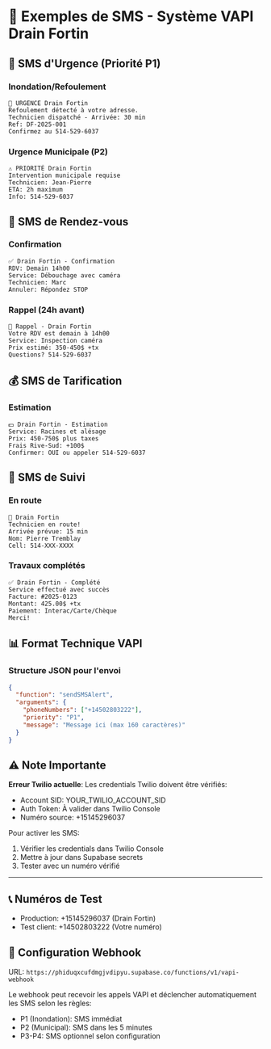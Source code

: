 # 📱 Exemples de SMS - Système VAPI Drain Fortin

## 🚨 SMS d'Urgence (Priorité P1)

### Inondation/Refoulement
```
🚨 URGENCE Drain Fortin
Refoulement détecté à votre adresse.
Technicien dispatché - Arrivée: 30 min
Ref: DF-2025-001
Confirmez au 514-529-6037
```

### Urgence Municipale (P2)
```
⚠️ PRIORITÉ Drain Fortin
Intervention municipale requise
Technicien: Jean-Pierre
ETA: 2h maximum
Info: 514-529-6037
```

## 📅 SMS de Rendez-vous

### Confirmation
```
✅ Drain Fortin - Confirmation
RDV: Demain 14h00
Service: Débouchage avec caméra
Technicien: Marc
Annuler: Répondez STOP
```

### Rappel (24h avant)
```
📅 Rappel - Drain Fortin
Votre RDV est demain à 14h00
Service: Inspection caméra
Prix estimé: 350-450$ +tx
Questions? 514-529-6037
```

## 💰 SMS de Tarification

### Estimation
```
💵 Drain Fortin - Estimation
Service: Racines et alésage
Prix: 450-750$ plus taxes
Frais Rive-Sud: +100$
Confirmer: OUI ou appeler 514-529-6037
```

## 🔧 SMS de Suivi

### En route
```
🚗 Drain Fortin
Technicien en route!
Arrivée prévue: 15 min
Nom: Pierre Tremblay
Cell: 514-XXX-XXXX
```

### Travaux complétés
```
✅ Drain Fortin - Complété
Service effectué avec succès
Facture: #2025-0123
Montant: 425.00$ +tx
Paiement: Interac/Carte/Chèque
Merci!
```

## 📊 Format Technique VAPI

### Structure JSON pour l'envoi
```json
{
  "function": "sendSMSAlert",
  "arguments": {
    "phoneNumbers": ["+14502803222"],
    "priority": "P1",
    "message": "Message ici (max 160 caractères)"
  }
}
```

## ⚠️ Note Importante

**Erreur Twilio actuelle**: Les credentials Twilio doivent être vérifiés:
- Account SID: YOUR_TWILIO_ACCOUNT_SID
- Auth Token: À valider dans Twilio Console
- Numéro source: +15145296037

Pour activer les SMS:
1. Vérifier les credentials dans Twilio Console
2. Mettre à jour dans Supabase secrets
3. Tester avec un numéro vérifié

---

## 📞 Numéros de Test

- Production: +15145296037 (Drain Fortin)
- Test client: +14502803222 (Votre numéro)

## 🔐 Configuration Webhook

URL: `https://phiduqxcufdmgjvdipyu.supabase.co/functions/v1/vapi-webhook`

Le webhook peut recevoir les appels VAPI et déclencher automatiquement les SMS selon les règles:
- P1 (Inondation): SMS immédiat
- P2 (Municipal): SMS dans les 5 minutes
- P3-P4: SMS optionnel selon configuration